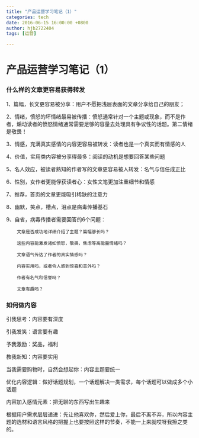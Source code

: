 ```yaml
---
title: "产品运营学习笔记（1）"
categories: tech
date: 2016-06-15 16:00:00 +0800
author: hjb2722404
tags: [运营]

---
```


# 产品运营学习笔记（1）

### **什么样的文章更容易获得转发**

1、篇幅，长文更容易被分享：用户不愿把浅层表面的文章分享给自己的朋友；

2、情绪，愤怒的坏情绪最易被传播：愤怒通常针对一个主题或现象，而不是作者，煽动读者的愤怒情绪通常需要足够的容量去处理具有争议性的话题。第二情绪是敬畏！

3、情感，充满真实感情的内容更容易被转发：读者也是一个真实而有情感的人

4、价值，实用类内容被分享得最多：阅读的动机是想要回答某些问题

5、名人效应，被读者熟知的作者写的文章更容易被人转发：名气与信任成正比

6、性别，女作者更能俘获读者心：女性文笔更加注重细节和情感

7、推荐，首页的文章更能吸引稀缺的注意力

8、幽默，笑点，槽点，泪点是病毒传播基石

9、自省，病毒传播者需要回答的6个问题：

        文章是否成功地详细介绍了主题？篇幅够长吗？
        
        这些内容能激发诸如愤怒，敬畏，焦虑等高能量情绪吗？
        
        文章语气传达了作者的真实情感吗？
        
        内容实用吗，或者令人感到惊喜和意外吗？
        
        作者有名气和信誉吗？
        
        文章有趣吗？




### **如何做内容**

引我思考：内容要有深度

引我发笑：语言要有趣

予我激励：奖品，福利

教我新知：内容要实用

当我需要购物时，自然会想起你：内容主题要统一

优化内容逻辑：做好话题规划，一个话题解决一类需求，每个话题可以做成多个小话题

内容加入感情元素：把无聊的东西写出生趣来

根据用户需求层层递进：先让他喜欢你，然后爱上你，最后不离不弃，所以内容主题的选材和语言风格的把握上也要按照这样的节奏，不能一上来就哎呀我擦之类的。
